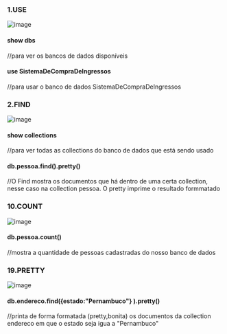 ### 1.USE

![image](https://user-images.githubusercontent.com/50914198/130369164-55ea15f9-6502-47bb-b00d-40620292f3b5.png)

#### show dbs 
//para ver os bancos de dados disponíveis
#### use SistemaDeCompraDeIngressos    
//para usar o banco de dados SistemaDeCompraDeIngressos

### 2.FIND

![image](https://user-images.githubusercontent.com/50914198/130369502-d2601ad0-cdfa-41c3-a6b0-ca1aa90caa52.png)

#### show collections
//para ver todas as collections do banco de dados que está sendo usado
#### db.pessoa.find().pretty()
//O Find mostra os documentos que há dentro de uma certa collection, nesse caso na collection pessoa. O pretty imprime o resultado formmatado

### 10.COUNT

![image](https://user-images.githubusercontent.com/50914198/130370156-c84b9554-33d7-47c3-8060-cda2a471f2e4.png)

#### db.pessoa.count()
//mostra a quantidade de pessoas cadastradas do nosso banco de dados


### 19.PRETTY

![image](https://user-images.githubusercontent.com/50914198/130370405-be4e10b6-3694-42db-b153-c77bb0862029.png)

#### db.endereco.find({estado:"Pernambuco"} ).pretty()
//printa de forma formatada (pretty,bonita) os documentos da collection endereco em que o estado seja igua a "Pernambuco"

